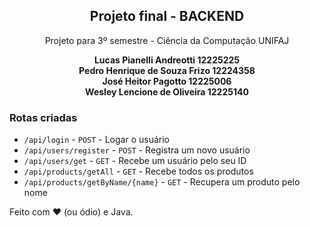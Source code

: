 <p align="center">
 <h2 align="center">Projeto final - BACKEND</h2>
 <p align="center">Projeto para 3º semestre - Ciência da Computação UNIFAJ</p>
 <p align="center">
    <strong>
        Lucas Pianelli Andreotti 12225225 <br/>
        Pedro Henrique de Souza Frizo 12224358<br/>
        José Heitor Pagotto 12225006<br/>
        Wesley Lencione de Oliveira 12225140<br/>
    </strong>
</p>
</p>

### Rotas criadas
- `/api/login` - `POST` - Logar o usuário
- `/api/users/register` - `POST` - Registra um novo usuário
- `/api/users/get` - `GET` - Recebe um usuário pelo seu ID
- `/api/products/getAll` - `GET` - Recebe todos os produtos
- `/api/products/getByName/{name}` - `GET` - Recupera um produto pelo nome


Feito com :heart: (ou ódio) e Java.